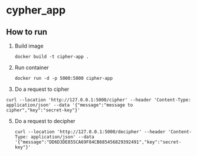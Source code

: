 # cypher_app

## How to run 

1. Build image
   
    `docker build -t cipher-app .`

2. Run container

    `docker run -d -p 5000:5000 cipher-app`

4. Do a request to cipher

  `curl --location 'http://127.0.0.1:5000/cipher' --header 'Content-Type: application/json' --data '{"message":"message to cipher","key":"secret-key"}'`

5. Do a request to decipher

   `curl --location 'http://127.0.0.1:5000/decipher' --header 'Content-Type: application/json' --data '{"message":"DD6D3DE855CA69F84CB685456829392491","key":"secret-key"}'`
